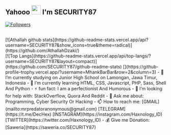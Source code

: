 ## Yahooo <img src="https://github.com/TheDudeThatCode/TheDudeThatCode/blob/master/Assets/Hi.gif" width="29px"> I'm SECURITY87

[](https://visitor-badge.glitch.me/badge?page_id=SECURITY87)

<a href="https://github.com/SECURITY87/followers"><img title="Followers" src="https://img.shields.io/github/followers/SECURITY87?color=blue&style=flat-square"></a>
</center><br>
[![Athallah github stats](https://github-readme-stats.vercel.app/api?username=SECURITY87&show_icons=true&theme=radical)](https://github.com/AthallahDzaki/)<br>
[![Top Langs](https://github-readme-stats.vercel.app/api/top-langs/?username=SECURITY87&layout=compact)](https://github.com/SECURITY87/github-readme-stats)
[](https://github-profile-trophy.vercel.app/?username=MhankBarBar&row=2&column=3)
- 🔭 I’m currently studying on Junior High School on Lamongan, Jawa Timur, Indonesia
- 🌱 I’m currently learning HTML, CSS, Javascript, PHP, Sass, Shell And Python
- ⚡ fun fact:  I am a perfectionist And Humorous 
- 🤔 I’m looking for help with: StackOverflow, Quora And Reddit
- 💬 Ask me about: Programming, Cyber Security Or Hacking
- 📫 How to reach me: [GMAIL](mailto:mrpredatoranonymous@gmail.com) [TELEGRAM](https://t.me/DecHex) [INSTAGRAM](https://instagram.com/Haxnology_ID) [TWITTER](https://twitter.com/Haxnology_ID)
 - 💰 Give me Donation: [Saweria](https://saweria.co/SECURITY87)
 
 
<!--
**SECURITY87/SECURITY87** is a ✨ _special_ ✨ repository because its `README.md` (this file) appears on your GitHub profile.

Here are some ideas to get you started:

- 🔭 I’m currently working on ...
- 🌱 I’m currently learning ...
- 👯 I’m looking to collaborate on ...
- 🤔 I’m looking for help with ...
- 💬 Ask me about ...
- 📫 How to reach me: [GMAIL](mailto:mrpredatoranonymous@gmail.com) [TELEGRAM](https://t.me/DecHex) [INSTAGRAM](https://instagram.com/Haxnology_ID) [TWITTER](https://twitter.com/Haxnology_ID)
- 😄 Pronouns: ...
- ⚡ Fun fact: ...
-->

